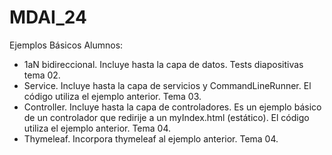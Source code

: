 # MDAI_24
 Ejemplos Básicos Alumnos:
 - 1aN bidireccional. Incluye hasta la capa de datos. Tests diapositivas tema 02.
 - Service. Incluye hasta la capa de servicios y CommandLineRunner. El código utiliza el ejemplo anterior. Tema 03.
 - Controller. Incluye hasta la capa de controladores. Es un ejemplo básico de un controlador que redirije a un myIndex.html (estático). El código utiliza el ejemplo anterior. Tema 04.
 - Thymeleaf. Incorpora thymeleaf al ejemplo anterior. Tema 04.
 
